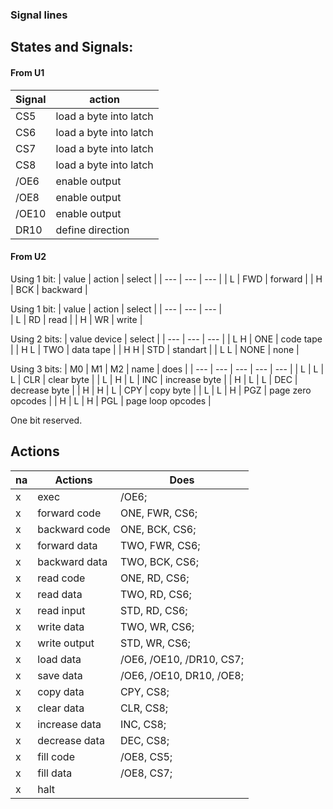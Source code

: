 
### Signal lines

## States and Signals:

#### From U1

| Signal | action |
| --- | --- |
| CS5 | load a byte into latch |
| CS6 | load a byte into latch |
| CS7 | load a byte into latch |
| CS8 | load a byte into latch |
| /OE6 | enable output |
| /OE8 | enable output |
| /OE10 | enable output |
| DR10 | define direction |

#### From U2

Using 1 bit:
| value | action | select |
| --- | --- | --- | 
| L | FWD | forward  |
| H | BCK | backward | 

Using 1 bit:
| value | action | select |
| --- | --- | --- |  
| L | RD | read  | 
| H | WR | write |  

Using 2 bits:
| value device | select |
| --- | --- | --- |
| L H | ONE | code tape |
| H L | TWO | data tape |
| H H | STD | standart |
| L L | NONE | none |

Using 3 bits:
| M0 | M1 | M2 | name | does | 
| --- | --- | --- | --- | --- |
| L | L | L | CLR | clear byte | 
| L | H | L | INC | increase byte | 
| H | L | L | DEC | decrease byte | 
| H | H | L | CPY | copy byte | 
| L | L | H | PGZ | page zero opcodes |
| H | L | H | PGL | page loop opcodes |

One bit reserved.

## Actions

| na | Actions | Does |
| -- | -- | -- |
| x | exec | /OE6; |
| x | forward code  | ONE, FWR, CS6; |
| x | backward code | ONE, BCK, CS6; | 
| x | forward data | TWO, FWR, CS6; |
| x | backward data | TWO, BCK, CS6; |
| x | read code | ONE, RD, CS6; |
| x | read data | TWO, RD, CS6; |
| x | read input | STD, RD, CS6; |
| x | write data | TWO, WR, CS6; |
| x | write output | STD, WR, CS6; |
| x | load data | /OE6, /OE10, /DR10, CS7; |
| x | save data | /OE6, /OE10, DR10, /OE8; |
| x | copy data | CPY, CS8; |
| x | clear data | CLR, CS8; |
| x | increase data | INC, CS8; |
| x | decrease data | DEC, CS8; |
| x | fill code | /OE8, CS5; |
| x | fill data | /OE8, CS7; |
| x | halt |
